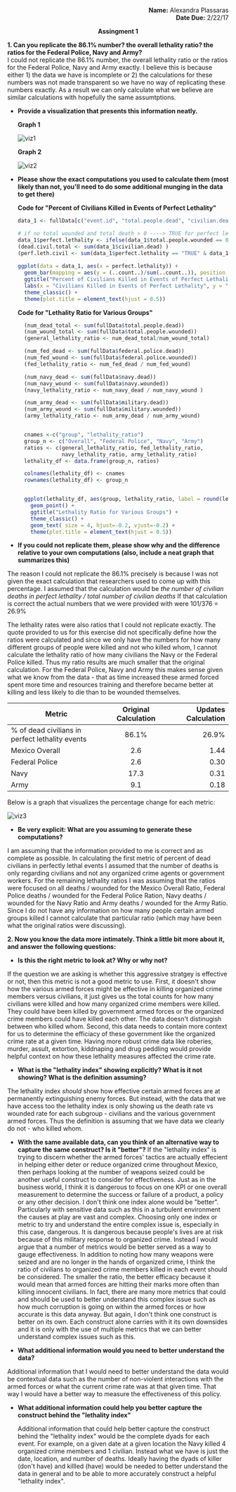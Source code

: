 <p align="right">
  <b>Name:</b> Alexandra Plassaras
  <br>
  <b>Date Due:</b> 2/22/17
</p>


<p align="center">
  <b>Assingment 1 </b>
</p>


**1. Can you replicate the 86.1% number? the overall lethality ratio? the ratios for the Federal Police, Navy and Army?**
  <br>
  I could not replicate the 86.1% number, the overall lethality ratio or the ratios for the Federal Police, Navy and Army exactly. I believe this is because either 1) the data we have is incomplete or 2) the calculations for these numbers was not made transparent so we have no way of replicating these numbers exactly. As a result we can only calculate what we believe are similar calculations with hopefully the same assumtptions. 
  * **Provide a visualization that presents this information neatly.**
    <p align="left">
      <b>Graph 1</b>
    </p>
    
    ![viz1](https://cloud.githubusercontent.com/assets/5368361/23034613/65c16e0c-f44a-11e6-99d6-3dd31bba13c6.png)
    <p align="left">
      <b>Graph 2</b>
    </p>
    
    ![viz2](https://cloud.githubusercontent.com/assets/5368361/23034616/673abb44-f44a-11e6-8529-0119c190a229.png)
  * **Please show the exact computations you used to calculate them (most likely than not, you'll need to do some additional munging in the data to get there)**
    <br>
    
    **Code for "Percent of Civilians Killed in Events of Perfect Lethality"**
    ```r
    data_1 <- fullData[c("event.id", "total.people.dead", "civilian.dead", "total.people.wounded", "civilian.wounded")]

    # if no total wounded and total death > 0 ----> TRUE for perfect lethality
    data_1$perfect.lethality <- ifelse(data_1$total.people.wounded == 0 & data_1$total.people.dead > 0, TRUE, FALSE)
    (dead.civil.total <- sum(data_1$civilian.dead) )
    (perf.leth.civil <- sum(data_1$perfect.lethality == "TRUE" & data_1$civilian.dead))
  
    ggplot(data = data_1, aes(x = perfect.lethality)) +
      geom_bar(mapping = aes(y = (..count..)/sum(..count..)), position = "dodge", fill = c("#8C0000", "#4d0000")) +
      ggtitle("Percent of Civilians Killed in Events of Perfect Lethality") +
      labs(x = "Civilians Killed in Events of Perfect Lethality", y = "Percent") +
      theme_classic() +
      theme(plot.title = element_text(hjust = 0.5))
    ```
    
    **Code for "Lethality Ratio for Various Groups"**
    ```r
      (num_dead_total <- sum(fullData$total.people.dead))
      (num_wound_total <- sum(fullData$total.people.wounded))
      (general_lethality_ratio <- num_dead_total/num_wound_total)

      (num_fed_dead <- sum(fullData$federal.police.dead))
      (num_fed_wound <- sum(fullData$federal.police.wounded))
      (fed_lethality_ratio <- num_fed_dead / num_fed_wound)

      (num_navy_dead <- sum(fullData$navy.dead))
      (num_navy_wound <- sum(fullData$navy.wounded))
      (navy_lethality_ratio <- num_navy_dead / num_navy_wound )

      (num_army_dead <- sum(fullData$military.dead))
      (num_army_wound <- sum(fullData$military.wounded))
      (army_lethality_ratio <- num_army_dead / num_army_wound)


      cnames <-c("group", "lethality_ratio")
      group_n <- c("Overall", "Federal Police", "Navy", "Army")
      ratios <- c(general_lethality_ratio, fed_lethality_ratio, 
                  navy_lethality_ratio, army_lethality_ratio)
      lethality_df <- data.frame(group_n, ratios)

      colnames(lethality_df) <- cnames
      rownames(lethality_df) <- group_n


      ggplot(lethality_df, aes(group, lethality_ratio, label = round(lethality_df$lethality_ratio, 2))) +
        geom_point() +
        ggtitle("Lethality Ratio for Various Groups") +
        theme_classic() +
        geom_text( size = 4, hjust=-0.2, vjust=-0.2) +
        theme(plot.title = element_text(hjust = 0.5))
    ```
  * **If you could not replicate them, please show why and the difference relative to your own computations (also, include a neat graph that summarizes this)**
 
 The reason I could not replicate the 86.1% precisely is because I was not given the exact calculation that researchers used to come up with this percentage. I assumed that the calculation would be *the number of civilian deaths in perfect lethality / total number of civilian deaths* If that calculation is correct the actual numbers that we were provided with were 101/376 =  26.9%
 
 The lethality rates were also ratios that I could not replicate exactly. The quote provided to us for this exercise did not specifically define how the ratios were calculated and since we only have the numbers for how many different groups of people were killed and not who killed whom, I cannot calculate the lethality ratio of how many civilians the Navy or the Federal Police killed. Thus my ratio results are much smaller that the original calculation. For the Federal Police, Navy and Army this makes sense given what we know from the data - that as time increased these armed forced spent more time and resources training and therefore became better at killing and less likely to die than to be wounded themselves. 
  
  | Metric        | Original Calculation| Updates Calculation|
  | ------------- |:-------:| -----:|
  | % of dead civilians in perfect lethality events  | 86.1% | 26.9% |
  | Mexico Overall  | 2.6  | 1.44 |
  | Federal Police | 2.6 | 0.30 |
  | Navy| 17.3 | 0.31 |
  | Army | 9.1 | 0.18 |
  
  Below is a graph that visualizes the percentage change for each metric:
  
  ![viz3](https://cloud.githubusercontent.com/assets/5368361/23040760/851cb552-f460-11e6-9941-d079eacb9238.png)

  * **Be very explicit: What are you assuming to generate these computations?**
 
   I am assuming that the information provided to me is correct and as complete as possible. In calculating the first metric of percent of  dead civilians in perfectly lethal events I assumed that the number of deaths is only regarding civilians and not any organized crime agents or government workers. For the remaining lethality ratios I was assuming that the ratios were focused on all deaths / wounded for the Mexico Overall Ratio, Federal Police deaths / wounded for the Federal Police Ration, Navy deaths / wounded for the Navy Ratio and Army deaths / wounded for the Army Ratio. Since I do not have any information on how many people certain armed groups killed I cannot calculate that particular ratio (which may have been what the original ratios were discussing).

**2. Now you know the data more intimately. Think a little bit more about it, and answer the following questions:**
  * **Is this the right metric to look at? Why or why not?**
  
  If the question we are asking is whether this aggressive stratgey is effective or not, then this metric is not a good metric to use. First, it doesn't show how the various armed forces might be effective in killing organized crime members versus civilians, it just gives us the total counts for how many civilians were killed and how many organized crime members were killed. They could have been killed by government armed forces or the organized crime members could have killed each other. The data doesn't distinugish between who killed whom. Second, this data needs to contain more context for us to determine the efficiacy of these government like the organized crime rate at a given time. Having more robust crime data like roberies, murder, assult, extortion, kiddnaping and drug peddling would provide helpful context on how these lethality measures affected the crime rate. 
  
  * **What is the "lethality index" showing explicitly? What is it not showing? What is the definition assuming?**
  
  The lethality index *should* show how effective certain armed forces are at permanently extinguishing enemy forces. But instead, with the data that we have access too the lethality index is only showing us the death rate vs wounded rate for each subgroup - civilians and the various government armed forces. Thus the definition is assuming that we have data we clearly do not - who killed whom.
  
  * **With the same available data, can you think of an alternative way to capture the same construct? Is it "better"?**
  If the "lethality index" is trying to discern whether the armed forces' tactics are actually effecient in helping either deter or reduce organized crime throughout Mexico, then perhaps looking at the number of weapons seized could be another useful construct to consider for effectiveness. Just as in the business world, I think it is dangerous to focus on one KPI or one overall measurement to determine the success or failure of a product, a policy or any other decision. I don't think one index alone would be "better". Particularly with sensitive data such as this in a turbulent environment the causes at play are vast and complex. Choosing only one index or metric to try and understand the entire complex issue is, especially in this case, dangerous. It is dangerous because people's lives are at risk because of this military response to organized crime. Instead I would argue that a number of metrics would be better served as a way to gauge effectiveness. In addition to noting how many weapons were seized and are no longer in the hands of organized crime, I think the ratio of civilians to organized crime members killed in each event should be considered. The smaller the ratio, the better efficacy because it would mean that armed forces are hitting their marks more often than killing innocent civilians. In fact, there are many more metrics that could and should be used to better understand this complex issue such as how much corruption is going on within the armed forces or how accurate is this data anyway. But again, I don't think one construct is better on its own. Each construct alone carries with it its own downsides and it is only with the use of multiple metrics that we can better understand complex issues such as this. 
  
  * **What additional information would you need to better understand the data?**

  Additional information that I would need to better understand the data would be contextual data such as the number of non-violent interactions with the armed forces or what the current crime rate was at that given time. That way I would have a better way to measure the effectiveness of this policy. 
  
  * **What additional information could help you better capture the construct behind the "lethality index"**

    Additional information that could help better capture the construct behind the "lethality index" would be the complete dyads for each event. For example, on a given date at a given location the Navy killed 4 organized crime members and 1 civilian. Instead what we have is just the date, location, and number of deaths. Ideally having the dyads of killer (don't have) and killled (have) would be needed to better understand the data in general and to be able to more accurately construct a helpful "lethality index". 
